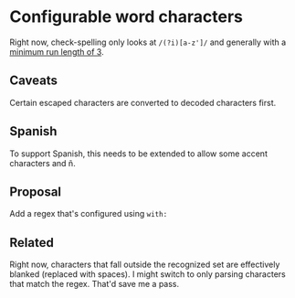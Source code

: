 # Configurable word characters

Right now, check-spelling only looks at `/(?i)[a-z']/` and generally with a [minimum run length of 3](Configuration#shortest_word).

## Caveats

Certain escaped characters are converted to decoded characters first.

## Spanish

To support Spanish, this needs to be extended to allow some accent characters and ñ.

## Proposal

Add a regex that's configured using `with:`

## Related

Right now, characters that fall outside the recognized set are effectively blanked (replaced with spaces). I might switch to only parsing characters that match the regex. That'd save me a pass.
